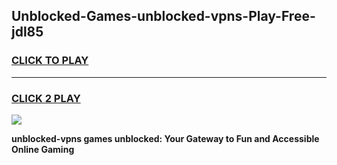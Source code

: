 
## Unblocked-Games-unblocked-vpns-Play-Free-jdl85
<h3>
<a href="https://premium76.site?title=unblocked-vpns&ref=10A">CLICK TO PLAY</a></h3>
<hr>

<h3>
<a href="https://premium76.site?title=unblocked-vpns&ref=10A">CLICK 2 PLAY</a>
  
</h3>

<a href="https://premium76.site?title=unblocked-vpns&ref=10A"><img src="https://clearcache.store/games.png"></a>


**unblocked-vpns games unblocked: Your Gateway to Fun and Accessible Online Gaming**
